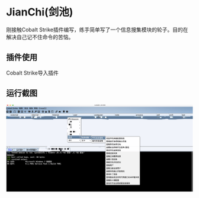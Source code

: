 # JianChi(剑池)
刚接触Cobalt Strike插件编写，练手简单写了一个信息搜集模块的轮子。目的在解决自己记不住命令的苦恼。

## 插件使用
Cobalt Strike导入插件

## 运行截图
![image](https://github.com/mastersir-lab/JianChi/blob/main/images/image.png)
